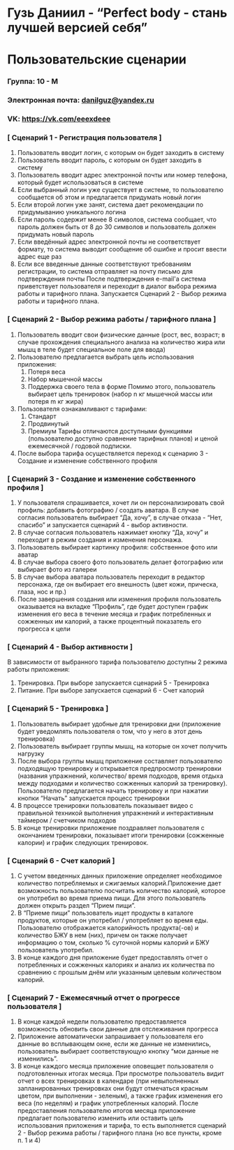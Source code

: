 # Гузь Даниил - “Perfect body - стань лучшей версией себя”
# Пользовательские сценарии
### Группа: 10 - М
### Электронная почта: danilguz@yandex.ru
### VK: https://vk.com/eeexdeee

### [ Сценарий 1 - Регистрация пользователя ]

1. Пользователь вводит логин, с которым он будет заходить в систему
2. Пользователь вводит пароль, с которым он будет заходить в систему
3. Пользователь вводит адрес электронной почты или номер телефона, который будет использоваться в системе
4. Если выбранный логин уже существует в системе, то пользователю сообщается об этом и предлагается придумать новый логин
5. Если второй логин уже занят, система дает рекомендации по придумыванию уникального логина
6. Если пароль содержит менее 8 символов, система сообщает, что пароль должен быть от 8 до 30 символов и пользователь должен придумать новый пароль
7. Если введённый адрес электронной почты не соответствует формату, то система выводит сообщение об ошибке и просит ввести адрес еще раз
8. Если все введенные данные соответствуют требованиям регистрации, то система отправляет на почту письмо для подтверждения почты
После подтверждения e-mail'а система приветствует пользователя и переходит в диалог выбора режима работы и тарифного плана.
Запускается Сценарий 2 - Выбор режима работы и тарифного плана.

### [ Сценарий 2 - Выбор режима работы / тарифного плана ]

1. Пользователь вводит свои физические данные (рост, вес, возраст; в случае прохождения специального анализа на количество жира или мышц в теле будет специальное поле для ввода)
2. Пользователю предлагается выбрать цель использования приложения:
   1. Потеря веса
   2. Набор мышечной массы
   3. Поддержка своего тела в форме
Помимо этого, пользователь выбирает цель тренировок (набор n кг мышечной массы или потеря m кг жира)
3. Пользователя ознакамливают с тарифами:
   1. Стандарт
   2. Продвинутый
   3. Премиум
Тарифы отличаются доступными функциями (пользователю доступно сравнение тарифных планов) и ценой ежемесячной / годовой подписки.
4. После выбора тарифа осуществляется переход к сценарию 3 - Создание и изменение собственного профиля

### [ Сценарий 3 - Создание и изменение собственного профиля ]

1. У пользователя спрашивается, хочет ли он персонализировать свой профиль: добавить фотографию / создать аватара. В случае согласия пользователь выбирает “Да, хочу”, в случае отказа - “Нет, спасибо” и запускается сценарий 4 - выбор активности.
2. В случае согласия пользователь нажимает кнопку “Да, хочу” и переходит в режим создания и изменения персонажа.
3. Пользователь выбирает картинку профиля: собственное фото или аватар
4. В случае выбора своего фото пользователь делает фотографию или выбирает фото из галереи
5. В случае выбора аватара пользователь переходит в редактор персонажа, где он выбирает его внешность (цвет кожи, прическа, глаза, нос и пр.)
6. После завершения создания или изменения профиля пользователь оказывается на вкладке “Профиль”, где будет доступен график изменения его веса в течение месяца и график потребленных и сожженных им калорий, а также процентный показатель его прогресса к цели

### [ Сценарий 4 - Выбор активности ]

В зависимости от выбранного тарифа пользователю доступны 2 режима работы приложения:
   1. Тренировка. При выборе запускается сценарий 5 - Тренировка 
   2. Питание. При выборе запускается сценарий 6 - Счет калорий

### [ Сценарий 5 - Тренировка ]

1. Пользователь выбирает удобные для тренировки дни (приложение будет уведомлять пользователя о том, что у него в этот день тренировка)
2. Пользователь выбирает группы мышц, на которые он хочет получить нагрузку
3. После выбора группы мышц приложение составляет пользователю подходящую тренировку и открывается предпросмотр тренировки (названия упражнений, количество/ время подходов, время отдыха между подходами и количество сожженных калорий за тренировку). Пользователю предлагается начать тренировку и при нажатии кнопки “Начать” запускается процесс тренировки
4. В процессе тренировки пользователь показывает видео с правильной техникой выполнения упражнений и интерактивным таймером / счетчиком подходов
5. В конце тренировки приложение поздравляет пользователя с окончанием тренировки, показывает итоги тренировки (сожженные калории) и график следующих тренировок.

### [ Сценарий 6 - Счет калорий ]

1. С учетом введенных данных приложение определяет необходимое количество потребляемых и сжигаемых калорий.Приложение дает возможность пользователю посчитать количество калорий, которое он употребил во время приема пищи. Для этого пользователь должен открыть раздел “Прием пищи”.
2. В “Приеме пищи” пользователь ищет продукты в каталоге продуктов, которые он употребил / употребляет во время еды. Пользователю отображается калорийность продукта(-ов) и количество БЖУ в нем (них), причем он также получает информацию о том, сколько % суточной нормы калорий и БЖУ пользователь употребил.
3. В конце каждого дня приложение будет предоставлять отчет о потребленных и сожженных калориях и анализ их количества по сравнению с прошлым днём или указанным целевым количеством калорий.

### [ Сценарий 7 - Ежемесячный отчет о прогрессе пользователя ]

1. В конце каждой недели пользователю предоставляется возможность обновить свои данные для отслеживания прогресса
2. Приложение автоматически запрашивает у пользователя его данные во всплывающем окне, если же данные не изменились, пользователь выбирает соответствующую кнопку “мои данные не изменились”.
3. В конце каждого месяца приложение оповещает пользователя о подготовленных итогах месяца. При просмотре пользователь видит отчет о всех тренировках в календаре (при невыполненных запланированных тренировках они будут отмечаться красным цветом, при выполнении - зеленым), а также график изменения его веса (по неделям) и график употребленных калорий.
После предоставления пользователю итогов месяца приложение предлагает пользователю изменить или оставить цель использования приложения и тарифа, то есть выполняется сценарий 2 - Выбор режима работы / тарифного плана (но все пункты, кроме п. 1 и 4)
